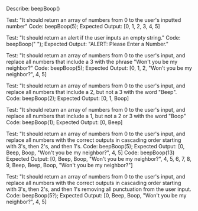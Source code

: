Describe: beepBoop()

Test: "It should return an array of numbers from 0 to the user's inputted number"
Code: beepBoop(5);
Expected Output: [0, 1, 2, 3, 4, 5]

Test: "It should return an alert if the user inputs an empty string."
Code: beepBoop(" ");
Expected Output: "ALERT: Please Enter a Number."

Test: "It should return an array of numbers from 0 to the user's input, and replace all numbers that include a 3 with the phrase "Won't you be my neighbor?" 
Code: beepBoop(5);
Expected Output: [0, 1, 2, "Won't you be my neighbor?", 4, 5]

Test: "It should return an array of numbers from 0 to the user's input, and replace all numbers that include a 2, but not a 3 with the word "Beep". 
Code: beepBoop(2);
Expected Output: [0, 1, Boop]

Test: "It should return an array of numbers from 0 to the user's input, and replace all numbers that include a 1, but not a 2 or 3 with the word "Boop" 
Code: beepBoop(1);
Expected Output: [0, Beep]

Test: "It should return an array of numbers from 0 to the user's input, and replace all numbers with the correct outputs in cascading order starting with 3's, then 2's, and then 1's. 
Code: beepBoop(5);
Expected Output: [0, Beep, Boop, "Won't you be my neighbor?", 4, 5]
Code: beepBoop(13)
Expected Output: [0, Beep, Boop, "Won't you be my neighbor?", 4, 5, 6, 7, 8, 9, Beep, Beep, Boop, "Won't you be my neighbor?"]

Test: "It should return an array of numbers from 0 to the user's input, and replace all numbers with the correct outputs in cascading order starting with 3's, then 2's, and then 1's removing all punctuation from the user input. 
Code: beepBoop(5?);
Expected Output: [0, Beep, Boop, "Won't you be my neighbor?", 4, 5]
